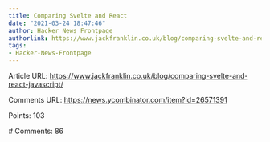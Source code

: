 ```yaml
---
title: Comparing Svelte and React
date: "2021-03-24 18:47:46"
author: Hacker News Frontpage
authorlink: https://www.jackfranklin.co.uk/blog/comparing-svelte-and-react-javascript/
tags:
- Hacker-News-Frontpage
---
```


<p>Article URL: <a href="https://www.jackfranklin.co.uk/blog/comparing-svelte-and-react-javascript/">https://www.jackfranklin.co.uk/blog/comparing-svelte-and-react-javascript/</a></p>
<p>Comments URL: <a href="https://news.ycombinator.com/item?id=26571391">https://news.ycombinator.com/item?id=26571391</a></p>
<p>Points: 103</p>
<p># Comments: 86</p>
